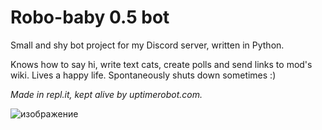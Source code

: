 # Robo-baby 0.5 bot
Small and shy bot project for my Discord server, written in Python.

Knows how to say hi, write text cats, create polls and send links to mod's wiki. Lives a happy life. Spontaneously shuts down sometimes :)

*Made in repl.it, kept alive by uptimerobot.com.*

![изображение](https://user-images.githubusercontent.com/87701031/203028917-c86cb881-7fa4-40b4-91df-306131207fd0.png)

